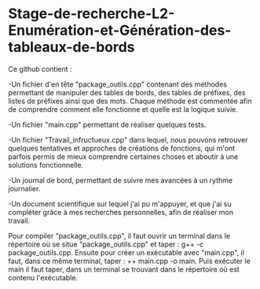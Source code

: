 # Stage-de-recherche-L2-Enumération-et-Génération-des-tableaux-de-bords

Ce github contient : 

-Un fichier d'en tête "package_outils.cpp" contenant des méthodes permettant de manipuler des tables de bords, des tables de préfixes, des listes de préfixes ainsi   que des mots.
  Chaque méthode est commentée afin de comprendre comment elle fonctionne et quelle est la logique suivie.

-Un fichier "main.cpp" permettant de réaliser quelques tests.

-Un fichier "Travail_infructueux.cpp" dans lequel, nous pouvons retrouver quelques tentatives et approches de créations de fonctions, qui m'ont parfois permis de     mieux comprendre certaines choses et aboutir à une solutions fonctionnelle.

-Un journal de bord, permettant de suivre mes avancées à un rythme journalier.

-Un document scientifique sur lequel j'ai pu m'appuyer, et que j'ai su compléter grâce à mes recherches personnelles, afin de réaliser mon travail. 


Pour compiler "package_outils.cpp", il faut ouvrir un terminal dans le répertoire où se situe "package_outils.cpp" et taper : g++ -c package_outils.cpp.
Ensuite pour créer un exécutable avec "main.cpp", il faut, dans ce même terminal, taper : ++ main.cpp -o main.
Puis exécuter le main il faut taper, dans un terminal se trouvant dans le répertoire où est contenu l'exécutable.
